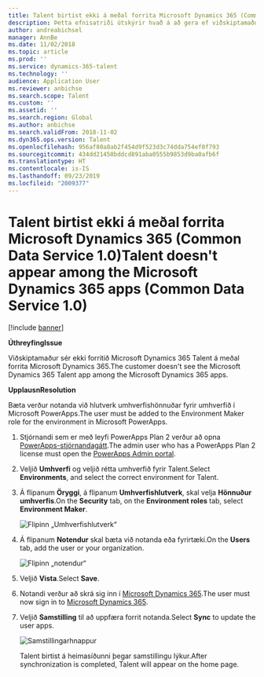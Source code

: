 ```yaml
---
title: Talent birtist ekki á meðal forrita Microsoft Dynamics 365 (Common Data Service 1.0)
description: Þetta efnisatriði útskýrir hvað á að gera ef viðskiptamaður sér ekki forritið Microsoft Dynamics 365 Talent á meðal forrita Microsoft Dynamics 365.
author: andreabichsel
manager: AnnBe
ms.date: 11/02/2018
ms.topic: article
ms.prod: ''
ms.service: dynamics-365-talent
ms.technology: ''
audience: Application User
ms.reviewer: anbichse
ms.search.scope: Talent
ms.custom: ''
ms.assetid: ''
ms.search.region: Global
ms.author: anbichse
ms.search.validFrom: 2018-11-02
ms.dyn365.ops.version: Talent
ms.openlocfilehash: 956af80a8ab2f454d9f523d3c74dda754ef0f793
ms.sourcegitcommit: 434dd21450bddcd891aba0555b9853d9ba0afb6f
ms.translationtype: HT
ms.contentlocale: is-IS
ms.lasthandoff: 09/23/2019
ms.locfileid: "2009377"
---
```

# <a name="talent-doesnt-appear-among-the-microsoft-dynamics-365-apps-common-data-service-10"></a><span data-ttu-id="95c20-103">Talent birtist ekki á meðal forrita Microsoft Dynamics 365 (Common Data Service 1.0)</span><span class="sxs-lookup"><span data-stu-id="95c20-103">Talent doesn't appear among the Microsoft Dynamics 365 apps (Common Data Service 1.0)</span></span>

[!include [banner](includes/banner.md)]

<span data-ttu-id="95c20-104">**Úthreyfing**</span><span class="sxs-lookup"><span data-stu-id="95c20-104">**Issue**</span></span>

<span data-ttu-id="95c20-105">Viðskiptamaður sér ekki forritið Microsoft Dynamics 365 Talent á meðal forrita Microsoft Dynamics 365.</span><span class="sxs-lookup"><span data-stu-id="95c20-105">The customer doesn't see the Microsoft Dynamics 365 Talent app among the Microsoft Dynamics 365 apps.</span></span>

<span data-ttu-id="95c20-106">**Upplausn**</span><span class="sxs-lookup"><span data-stu-id="95c20-106">**Resolution**</span></span>

<span data-ttu-id="95c20-107">Bæta verður notanda við hlutverk umhverfishönnuðar fyrir umhverfið í Microsoft PowerApps.</span><span class="sxs-lookup"><span data-stu-id="95c20-107">The user must be added to the Environment Maker role for the environment in Microsoft PowerApps.</span></span>

1. <span data-ttu-id="95c20-108">Stjórnandi sem er með leyfi PowerApps Plan 2 verður að opna [PowerApps-stjórnandagátt](https://preview.admin.powerapps.com/).</span><span class="sxs-lookup"><span data-stu-id="95c20-108">The admin user who has a PowerApps Plan 2 license must open the [PowerApps Admin portal](https://preview.admin.powerapps.com/).</span></span>
2. <span data-ttu-id="95c20-109">Veljið **Umhverfi** og veljið rétta umhverfið fyrir Talent.</span><span class="sxs-lookup"><span data-stu-id="95c20-109">Select **Environments**, and select the correct environment for Talent.</span></span>
3. <span data-ttu-id="95c20-110">Á flipanum **Öryggi**, á flipanum **Umhverfishlutverk**, skal velja **Hönnuður umhverfis**.</span><span class="sxs-lookup"><span data-stu-id="95c20-110">On the **Security** tab, on the **Environment roles** tab, select **Environment Maker**.</span></span>

    ![Flipinn „Umhverfishlutverk“](media/environment-roles.png)

4. <span data-ttu-id="95c20-112">Á flipanum **Notendur** skal bæta við notanda eða fyrirtæki.</span><span class="sxs-lookup"><span data-stu-id="95c20-112">On the **Users** tab, add the user or your organization.</span></span>

    ![Flipinn „notendur“](media/environment-maker.png)

5. <span data-ttu-id="95c20-114">Veljið **Vista**.</span><span class="sxs-lookup"><span data-stu-id="95c20-114">Select **Save**.</span></span>
6. <span data-ttu-id="95c20-115">Notandi verður að skrá sig inn í [Microsoft Dynamics 365](https://home.dynamics.com/).</span><span class="sxs-lookup"><span data-stu-id="95c20-115">The user must now sign in to [Microsoft Dynamics 365](https://home.dynamics.com/).</span></span>
7. <span data-ttu-id="95c20-116">Veljið **Samstilling** til að uppfæra forrit notanda.</span><span class="sxs-lookup"><span data-stu-id="95c20-116">Select **Sync** to update the user apps.</span></span>

    ![Samstillingarhnappur](media/get-more.png)

    <span data-ttu-id="95c20-118">Talent birtist á heimasíðunni þegar samstillingu lýkur.</span><span class="sxs-lookup"><span data-stu-id="95c20-118">After synchronization is completed, Talent will appear on the home page.</span></span>
